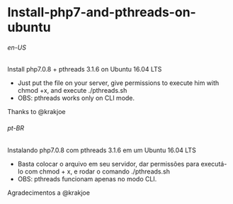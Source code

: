 # Install-php7-and-pthreads-on-ubuntu

###### en-US
Install php7.0.8 + pthreads 3.1.6  on Ubuntu 16.04 LTS

- Just put the file on your server, give permissions to execute him with chmod +x, and execute ./pthreads.sh
- OBS: pthreads works only on CLI mode.

Thanks to @krakjoe

###### pt-BR
Instalando php7.0.8 com pthreads 3.1.6 em um Ubuntu 16.04 LTS
- Basta colocar o arquivo em seu servidor, dar permissões para executá-lo com chmod + x, e rodar o comando ./pthreads.sh
- OBS: pthreads funcionam apenas no modo CLI.

Agradecimentos a @krakjoe
